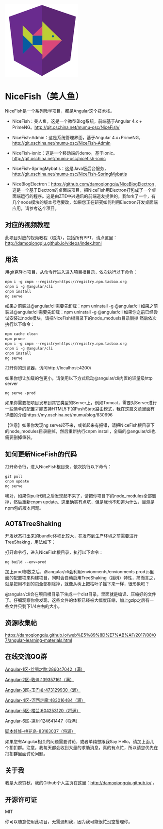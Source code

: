 
<img src="src/assets/imgs/nicefish-jigsaw.png" width="240" alt="nicefish-jigsaw"/>

# NiceFish（美人鱼）

NiceFish是一个系列教学项目，都是Angular这个技术栈。

- NiceFish：美人鱼，这是一个微型Blog系统，前端基于Angular 4.x + PrimeNG。http://git.oschina.net/mumu-osc/NiceFish/

- NiceFish-Admin：这是系统管理界面，基于Angular 4.x+PrimeNG，http://git.oschina.net/mumu-osc/NiceFish-Admin

- NiceFish-ionic：这是一个移动端的demo，基于ionic。http://git.oschina.net/mumu-osc/nicefish-ionic

- NiceFish-SpringMybatis：这是Java版后台服务，http://git.oschina.net/mumu-osc/NiceFish-SpringMybatis 

- NiceBlogElectron：https://github.com/damoqiongqiu/NiceBlogElectron ,这是一个基于Electron的桌面端项目，把NiceFish用Electron打包成了一个桌面端运行的程序。这是由ZTE中兴通讯的前端道友提供的，我fork了一个，有几个node模块的版本号老要改，如果您正在研究如何利用Electron开发桌面端应用，请参考这个项目。

## 对应的视频教程

此项目对应的视频教程（超清），包括所有PPT，请点这里：http://damoqiongqiu.github.io/videos/index.html


## 用法

用git克隆本项目，从命令行进入进入项目根目录，依次执行以下命令：

	npm i -g cnpm --registry=https://registry.npm.taobao.org
	cnpm i -g @angular/cli
	cnpm install
	ng serve

如果之前装过@angular/cli需要先卸载：npm uninstall -g @angular/cli
如果之前装过@angular/cli需要先卸载：npm uninstall -g @angular/cli
如果你之前已经尝试安装过node模块，请把NiceFish根目录下的node_moduels目录删掉
然后依次执行以下命令：

	npm cache clean
	npm prune
	npm i -g cnpm --registry=https://registry.npm.taobao.org
	cnpm i -g @angular/cli
	cnpm install
	ng serve

打开你的浏览器，访问http://localhost:4200/

如果你想让加载的包更小，请使用以下方式启动@angular/cli内置的轻量级http server

	ng serve -prod

如果你需要把项目发布到其它类型的Server上，例如Tomcat，需要对Server进行一些简单的配置才能支持HTML5下的PushState路由模式，我在这篇文章里面有详细的介绍https://my.oschina.net/mumu/blog/830696

【注意】如果你发现ng serve起不来，或者起来有报错，请把NiceFish根目录下的node_modules目录删掉，然后重新执行cnpm install，全局的@angular/cli也需要删掉重装。

## 如何更新NiceFish的代码

打开命令行，进入NiceFish根目录，依次执行以下命令：

	git pull
	cnpm update
	ng serve

噢对，如果你pull代码之后发现起不来了，请把你项目下的node_modules全部删掉，然后重新cnpm update。这里确实有点坑，但是我也不知道为什么，目测是npm包的版本问题。

## AOT&TreeShaking

开发状态打出来的bundle体积比较大，在发布到生产环境之前需要进行TreeShaking，用法如下：

打开命令行，进入NiceFish根目录，执行以下命令：
	
	ng build --env=prod

加上prod参数之后，@angular/cli会利用envionments/envionments.prod.js里面的配置项来构建项目，同时会自动启用TreeShaking（摇树）特性，简而言之，就是把用不到的包全部剔除掉，就像从树上把枯叶子摇下来一样，很形象吧？

@angular/cli会在项目根目录下生成一个dist目录，里面就是编译、压缩好的文件了。仔细观察你会发现，这些文件的体积已经被大幅度压缩，加上gzip之后有一些文件只剩下1/4左右的大小。

## 资源收集帖

https://damoqiongqiu.github.io/web%E5%89%8D%E7%AB%AF/2017/08/07/angular-learning-materials.html

## 在线交流QQ群

<a target="_blank" href="//shang.qq.com/wpa/qunwpa?idkey=8db5ed802cbddbf6432d7ba7dc4f2a316be020442491eb41cbfb1a12434e8cc7" class="list-group-item"><i class="fa fa-qq" aria-hidden="true"></i> Angular-1区-丝绸之路:286047042（满）</a>

<a target="_blank" href="//shang.qq.com/wpa/qunwpa?idkey=cbfcd79e7e90939b0e2c519f475fac4792985ce2abc5ad45ec5e06ffcfe944dd" class="list-group-item"><i class="fa fa-qq" aria-hidden="true"></i> Angular-2区-敦煌:139357161（满）</a>

<a target="_blank" href="//shang.qq.com/wpa/qunwpa?idkey=639229c8b6ad0c3a9a8f381dddf5d7785780b20d8c37eb25c91ac73ea7d37a5f" class="list-group-item"><i class="fa fa-qq" aria-hidden="true"></i> Angular-3区-玉门关:473129930（满）</a>

<a target="_blank" href="//shang.qq.com/wpa/qunwpa?idkey=12add102af3f67910bdc0de753dee10ebada08ab485af7e38f4dfa0ee27476f7" class="list-group-item"><i class="fa fa-qq" aria-hidden="true"></i> Angular-4区-河西走廊:483016484（满）</a>

<a target="_blank" href="//shang.qq.com/wpa/qunwpa?idkey=1293a6494fb306ea29d281e320a8f4ef82285fa5300f73118e6ff7a79ce76036"
class="list-group-item"><i class="fa fa-qq" aria-hidden="true"></i>
Angular-5区-楼兰:604253120（将满）
</a>

<a target="_blank" href="//shang.qq.com/wpa/qunwpa?idkey=fcd880ba919983dc85690642d48cf00ad0affd8d35de5f30542c895e622a8ab8"
class="list-group-item"><i class="fa fa-qq" aria-hidden="true"></i>
Angular-6区-凉州:124641447（将满）
</a>

<a target="_blank" href="//shang.qq.com/wpa/qunwpa?idkey=5d6b8c5296e4806142b8422ae7abca6f27b9b9b992a4dac80dc1392644e8970a"><i class="fa fa-qq" aria-hidden="true"></i>脚本娃娃-桃花岛-83163037（将满）</a>

如果您有Angular相关的问题需要讨论，或者单纯想跟我Say Hello，请加上面几个扣扣群。注意，我每天都会收到大量的求助消息，真的有点忙，所以请您优先在扣扣群里面讨论问题。

## 关于我

我是大漠穷秋，我的Github个人主页在这里：http://damoqiongqiu.github.io/ 。

## 开源许可证
 MIT

 你可以随意使用此项目，无需通知我，因为我可能很忙没空搭理你。
